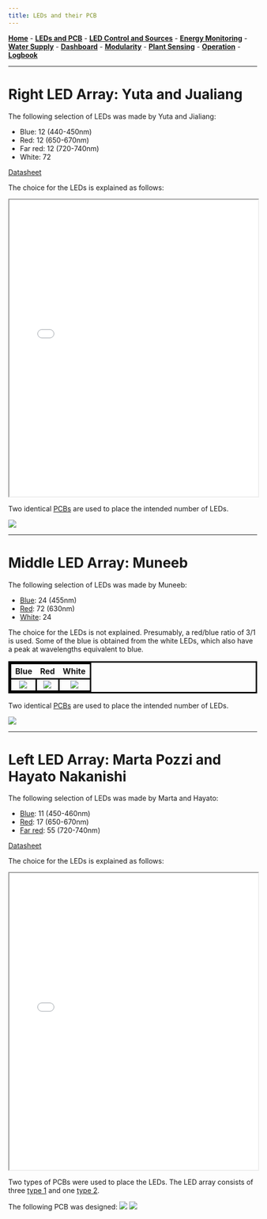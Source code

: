 ```yaml
---
title: LEDs and their PCB
---
```


[**Home**](https://klaasmeersman.github.io/) - [**LEDs and PCB**](/inhoud/leds/) - [**LED Control and Sources**](/inhoud/aansturingLEDs/) - [**Energy Monitoring**](/inhoud/energiemonitoring/) - [**Water Supply**](/inhoud/aquaMonitoring/) - [**Dashboard**](/inhoud/dashboard/) - [**Modularity**](/inhoud/modulariteit/) - [**Plant Sensing**](/inhoud/plantensensor/) - [**Operation**](/inhoud/operation/) - [**Logbook**](/inhoud/logboek/)

---
<style> 
    table{
        border-style: solid;
        border-color: black;
    }
    td{
        border-style: solid;
        border-color: black;
    }
    tr{
        border-style: solid;
        border-color: black;
    }
</style>

# Right LED Array: Yuta and Jualiang

The following selection of LEDs was made by Yuta and Jialiang:

* Blue: 12  (440-450nm)
* Red: 12  (650-670nm)
* Far red: 12  (720-740nm)
* White: 72

[Datasheet](https://otmm.lumileds.com/adaptivemedia/f0665283471a2a639ce8c3006456265ad074bde9)

The choice for the LEDs is explained as follows:
<iframe src="Proposal_of_LED_from_Yuta_Leo.pdf" width="100%" height="600px"></iframe>

Two identical [PCBs](https://github.com/VerticalFarmIB3/VerticalFarmIB3.github.io/tree/main/inhoud/leds/eaglefiles/yuta_jualiang) are used to place the intended number of LEDs.

![](images/YutaAndJialiangPCB.png)

---

# Middle LED Array: Muneeb
The following selection of LEDs was made by Muneeb:

* [Blue](https://look.ams-osram.com/m/1b72a5b7addd47df/original/GD-JTLPS1-14.pdf): 24  (455nm)
* [Red](https://look.ams-osram.com/m/38e03c91ab328b02/original/GR-CSSRML-24.pdf): 72  (630nm)
* [White](https://www.mouser.be/datasheet/2/588/prd_pim_datasheet_15127216_EN_pdf-3388640.pdf): 24

The choice for the LEDs is not explained. Presumably, a red/blue ratio of 3/1 is used. Some of the blue is obtained from the white LEDs, which also have a peak at wavelengths equivalent to blue.

| Blue                      | Red                        | White                           | 
|:--------------------------:|:--------------------------:|:----------------------------:|
|![](images/MuneebBLUEspectrum.png) | ![](images/MuneebREDspectrum.png) | ![](images/MuneebWHITEspectrum.png) |

Two identical [PCBs](https://github.com/VerticalFarmIB3/VerticalFarmIB3.github.io/tree/main/inhoud/leds/eaglefiles/muneeb) are used to place the intended number of LEDs.


![](images/MuneebPCB.png)

---

# Left LED Array: Marta Pozzi and Hayato Nakanishi

The following selection of LEDs was made by Marta and Hayato:

* [Blue](https://www.mouser.be/ProductDetail/Cree-LED/JE2835ARY-N-0002A0000-N0000001?qs=tlsG%2FOw5FFjsuj%2F2f9X0HQ%3D%3D): 11 (450-460nm)
* [Red](https://www.mouser.be/ProductDetail/Cree-LED/JE2835AHR-N-0001A0000-N0000001?qs=tlsG%2FOw5FFjj3bMznpJhRA%3D%3D): 17  (650-670nm)
* [Far red](https://www.mouser.be/ProductDetail/Cree-LED/JE2835AFR-N-0001A0000-N0000001?qs=tlsG%2FOw5FFhxeS5Ond46kw%3D%3D): 55  (720-740nm)

[Datasheet](https://www.mouser.be/datasheet/2/723/JSeries_2835_Color-3359504.pdf)

The choice for the LEDs is explained as follows:
<iframe src="LED_selection_proposal_document.pdf" width="100%" height="600px"></iframe>

Two types of PCBs were used to place the LEDs. The LED array consists of three [type 1](https://github.com/KlaasMeersman/KlaasMeersman.github.io/tree/main/inhoud/energiemonitoring/PCBs%20Bert%20(Type1%2C%20Type2%2C%20Powerlogger)/Type1) and one [type 2](https://github.com/KlaasMeersman/KlaasMeersman.github.io/tree/main/inhoud/energiemonitoring/PCBs%20Bert%20(Type1%2C%20Type2%2C%20Powerlogger)/Type2).

The following PCB was designed:
![](images/Type1afb.png)
![](images/Type2afb.png)
